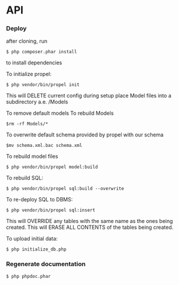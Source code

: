 # API


### Deploy
after cloning, run  

    $ php composer.phar install  
to install dependencies

To initialize propel: 

    $ php vendor/bin/propel init
This will DELETE current config
during setup place Model files into a subdirectory a.e. /Models

To remove default models To rebuild Models 

    $rm -rf Models/*

To overwrite default schema provided by propel with our schema

    $mv schema.xml.bac schema.xml

To rebuild model files

    $ php vendor/bin/propel model:build

To rebuild SQL:

    $ php vendor/bin/propel sql:build --overwrite

To re-deploy SQL to DBMS:

    $ php vendor/bin/propel sql:insert
This will OVERRIDE any tables with the same name as the ones being created.
This will ERASE ALL CONTENTS of the tables being created.

To upload initial data:

    $ php initialize_db.php

### Regenerate documentation
    $ php phpdoc.phar
